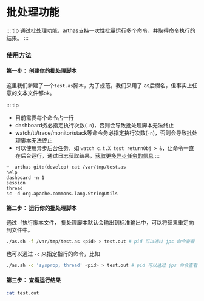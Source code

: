 批处理功能
===
::: tip
通过批处理功能，arthas支持一次性批量运行多个命令，并取得命令执行的结果。
:::

### 使用方法

#### 第一步： 创建你的批处理脚本

这里我们新建了一个`test.as`脚本，为了规范，我们采用了.as后缀名，但事实上任意的文本文件都ok。

::: tip
* 目前需要每个命令占一行
* dashboard务必指定执行次数(`-n`)，否则会导致批处理脚本无法终止
* watch/tt/trace/monitor/stack等命令务必指定执行次数(`-n`)，否则会导致批处理脚本无法终止
* 可以使用异步后台任务，如 `watch c.t.X test returnObj > &`，让命令一直在后台运行，通过日志获取结果，[获取更多异步任务的信息](async.md)
:::

```
➜  arthas git:(develop) cat /var/tmp/test.as
help
dashboard -n 1
session
thread
sc -d org.apache.commons.lang.StringUtils
```

#### 第二步： 运行你的批处理脚本

通过`-f`执行脚本文件， 批处理脚本默认会输出到标准输出中，可以将结果重定向到文件中。

```bash
./as.sh -f /var/tmp/test.as <pid> > test.out # pid 可以通过 jps 命令查看
```

也可以通过 `-c` 来指定指行的命令，比如

```bash
./as.sh -c 'sysprop; thread' <pid> > test.out # pid 可以通过 jps 命令查看
```

#### 第三步： 查看运行结果

```bash
cat test.out
```